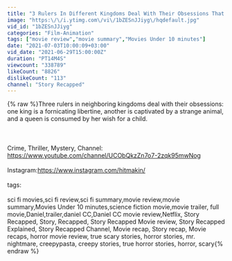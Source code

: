 ```yaml
---
title: "3 Rulers In Different Kingdoms Deal With Their Obsessions That Turn Horribly"
image: "https:\/\/i.ytimg.com\/vi\/1bZESnJJiyg\/hqdefault.jpg"
vid_id: "1bZESnJJiyg"
categories: "Film-Animation"
tags: ["movie review","movie summary","Movies Under 10 minutes"]
date: "2021-07-03T10:00:09+03:00"
vid_date: "2021-06-29T15:00:00Z"
duration: "PT14M4S"
viewcount: "338789"
likeCount: "8826"
dislikeCount: "113"
channel: "Story Recapped"
---
```

{% raw %}Three rulers in neighboring kingdoms deal with their obsessions: one king is a fornicating libertine, another is captivated by a strange animal, and a queen is consumed by her wish for a child.<br /><br /><br /><br />Crime, Thriller, Mystery, Channel: <a rel="nofollow" target="blank" href="https://www.youtube.com/channel/UCObQkzZn7o7-2zqk95mwNog">https://www.youtube.com/channel/UCObQkzZn7o7-2zqk95mwNog</a><br /><br />Instagram:<a rel="nofollow" target="blank" href="https://www.instagram.com/hitmakin/">https://www.instagram.com/hitmakin/</a><br /><br />tags: <br /><br />sci fi movies,sci fi review,sci fi summary,movie review,movie summary,Movies Under 10 minutes,science fiction movie,movie trailer, full movie,Daniel,trailer,daniel CC,Daniel CC movie review,Netflix, Story Recapped, Story, Recapped, Story Recapped Movie review, Story Recapped Explained, Story Recapped Channel, Movie recap, Story recap, Movie recaps, horror movie review, true scary stories, horror stories, mr. nightmare, creepypasta, creepy stories, true horror stories, horror, scary{% endraw %}
